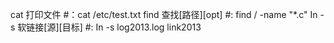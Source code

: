 cat       打印文件                          #：cat /etc/test.txt
find      查找[路径][opt]                 #:  find / -name "*.c"
In -s    软链接[源][目标]                #: In -s log2013.log link2013
